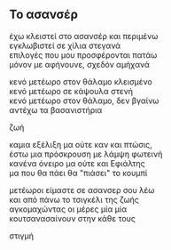 ## To ασανσέρ

έχω κλειστεί στο ασανσέρ και περιμένω  
εγκλωβιστεί σε χίλια στεγανά  
επιλογές που μου προσφέρονται πατάω  
μόνον με αφήνουνε, σχεδόν αμήχανά  

κενό μετέωρο στον θάλαμο κλεισμένο  
κενό μετέωρο σε κάψουλα στενή  
κενό μετέωρο στον θάλαμο, δεν βγαίνω  
αντέχω τα βασανιστήρια 

ζωή  

καμια εξέλιξη μα ούτε καν και πτώσις,  
έστω μια πρόσκρουση με λάμψη φωτεινή  
κανένα όνειρο μα ούτε και Eφιάλτης  
μα που θα πάει θα "πιάσει" το κουμπί  

μετέωροι είμαστε σε ασανσερ σου λέω  
και από πάνω το τσιγκέλι της ζωής  
αγκομαχώντας οι μέρες μία μία  
κουτσανασαίνουν στην κάθε τους 

στιγμή  
